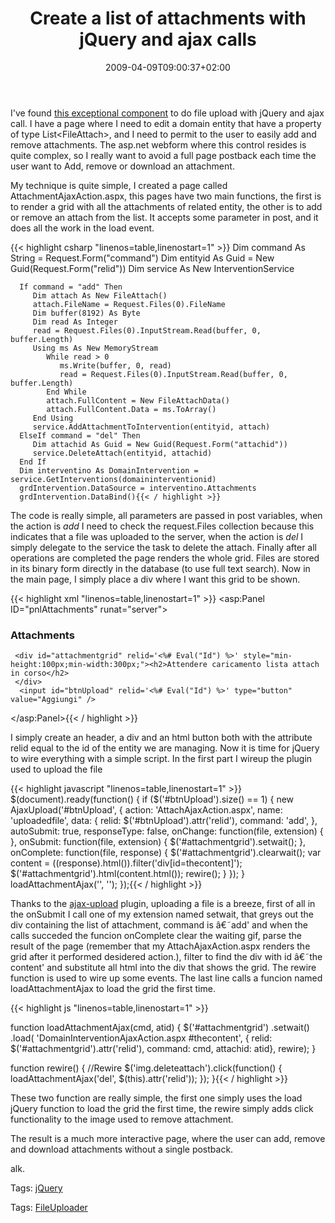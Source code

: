 ﻿---
title: "Create a list of attachments with jQuery and ajax calls"
description: ""
date: 2009-04-09T09:00:37+02:00
draft: false
tags: [JQuery]
categories: [JQuery]
---
I've found [this exceptional component](http://valums.com/ajax-upload/) to do file upload with jQuery and ajax call. I have a page where I need to edit a domain entity that have a property of type List&lt;FileAttach&gt;, and I need to permit to the user to easily add and remove attachments. The asp.net webform where this control resides is quite complex, so I really want to avoid a full page postback each time the user want to Add, remove or download an attachment.

My technique is quite simple, I created a page called AttachmentAjaxAction.aspx, this pages have two main functions, the first is to render a grid with all the attachments of related entity, the other is to add or remove an attach from the list. It accepts some parameter in post, and it does all the work in the load event.

{{< highlight csharp "linenos=table,linenostart=1" >}}
      Dim command As String = Request.Form("command")
      Dim entityid As Guid = New Guid(Request.Form("relid"))
      Dim service As New InterventionService

      If command = "add" Then
         Dim attach As New FileAttach()
         attach.FileName = Request.Files(0).FileName
         Dim buffer(8192) As Byte
         Dim read As Integer
         read = Request.Files(0).InputStream.Read(buffer, 0, buffer.Length)
         Using ms As New MemoryStream
            While read > 0
               ms.Write(buffer, 0, read)
               read = Request.Files(0).InputStream.Read(buffer, 0, buffer.Length)
            End While
            attach.FullContent = New FileAttachData()
            attach.FullContent.Data = ms.ToArray()
         End Using
         service.AddAttachmentToIntervention(entityid, attach)
      ElseIf command = "del" Then
         Dim attachid As Guid = New Guid(Request.Form("attachid"))
         service.DeleteAttach(entityid, attachid)
      End If
      Dim interventino As DomainIntervention = service.GetInterventions(domaininterventionid)
      grdIntervention.DataSource = interventino.Attachments
      grdIntervention.DataBind(){{< / highlight >}}

<!-- Code inserted with Steve Dunn's Windows Live Writer Code Formatter Plugin.  http://dunnhq.com -->

The code is really simple, all parameters are passed in post variables, when the action is *add* I need to check the request.Files collection because this indicates that a file was uploaded to the server, when the action is *del* I simply delegate to the service the task to delete the attach. Finally after all operations are completed the page renders the whole grid. Files are stored in its binary form directly in the database (to use full text search). Now in the main page, I simply place a div where I want this grid to be shown.

{{< highlight xml "linenos=table,linenostart=1" >}}
 <asp:Panel ID="pnlAttachments" runat="server">
      <h3>Attachments</h3>

     <div id="attachmentgrid" relid='<%# Eval("Id") %>' style="min-height:100px;min-width:300px;"><h2>Attendere caricamento lista attach in corso</h2>
     </div>
      <input id="btnUpload" relid='<%# Eval("Id") %>' type="button" value="Aggiungi" />
   </asp:Panel>{{< / highlight >}}

<!-- Code inserted with Steve Dunn's Windows Live Writer Code Formatter Plugin.  http://dunnhq.com -->

I simply create an header, a div and an html button both with the attribute relid equal to the id of the entity we are managing. Now it is time for jQuery to wire everything with a simple script. In the first part I wireup the plugin used to upload the file

{{< highlight javascript "linenos=table,linenostart=1" >}}
$(document).ready(function() {
   if ($('#btnUpload').size() == 1) {
    new AjaxUpload('#btnUpload', {
      action: 'AttachAjaxAction.aspx',
      name: 'uploadedfile',
      data: {
         relid: $('#btnUpload').attr('relid'),
         command: 'add',
      },
      autoSubmit: true,
      responseType: false,
      onChange: function(file, extension) { },
      onSubmit: function(file, extension) { 
         $('#attachmentgrid').setwait();
      },
      onComplete: function(file, response) {
         $('#attachmentgrid').clearwait();
         var content = $($(response).html()).filter('div[id=thecontent]');
         $('#attachmentgrid').html(content.html());
         rewire();
      }
   });
  }
  loadAttachmentAjax('', '');
});{{< / highlight >}}

<!-- Code inserted with Steve Dunn's Windows Live Writer Code Formatter Plugin.  http://dunnhq.com -->

Thanks to the [ajax-upload](http://valums.com/ajax-upload/) plugin, uploading a file is a breeze, first of all in the onSubmit I call one of my extension named setwait, that greys out the div containing the list of attachment, command is â€˜add' and when the calls succeded the funcion onComplete clear the waiting gif, parse the result of the page (remember that my AttachAjaxAction.aspx renders the grid after it performed desidered action.), filter to find the div with id â€˜the content' and substitute all html into the div that shows the grid. The rewire function is used to wire up some events. The last line calls a funcion named loadAttachmentAjax to load the grid the first time.

{{< highlight js "linenos=table,linenostart=1" >}}

function loadAttachmentAjax(cmd, atid) {
   $('#attachmentgrid')
     .setwait()
     .load(
         'DomainInterventionAjaxAction.aspx #thecontent',
         { relid: $('#attachmentgrid').attr('relid'), command: cmd, attachid: atid}, 
         rewire);
}

function rewire() {
   //Rewire 
   $('img.deleteattach').click(function() {
      loadAttachmentAjax('del', $(this).attr('relid'));
   });
}{{< / highlight >}}

<!-- Code inserted with Steve Dunn's Windows Live Writer Code Formatter Plugin.  http://dunnhq.com -->

These two function are really simple, the first one simply uses the load jQuery function to load the grid the first time, the rewire simply adds click functionality to the image used to remove attachment.

The result is a much more interactive page, where the user can add, remove and download attachments without a single postback.

alk.

Tags: [jQuery](http://technorati.com/tag/jQuery)

Tags: [FileUploader](http://technorati.com/tag/FileUploader)
